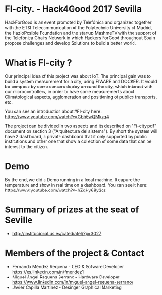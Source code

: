# FI-city. - Hack4Good 2017 Sevilla

HackForGood is an event promoted by Telefónica and organized together with the ETSI Telecommunication of the Polytechnic University of Madrid, the HazloPosible Foundation and the startup MashmeTV with the support of the Telefónica Chairs Network in which Hackers ForGood throughout Spain propose challenges and develop Solutions to build a better world.

# What is FI-city ?
Our principal idea of this project was about IoT. The principal gain was to build a system measurement for a city, using FIWARE and DOCKER. It would be compose by some sensors deploy arround the city, which interact with our microcontrollers, in order to have some measurements about Climatological aspects, agglomeration and positioning of publics transports, etc.

You can see an introduction about #FI-city here: https://www.youtube.com/watch?v=Gbh6wQMkyq4 

The project can be divided in two aspects and its described on "Fi-city.pdf" document on section 3 ("Arquitectura del sistema"). By short the system will have 2 dashboard, a private dashboard that it only supported by public institutions and other one that show a collection of some data that can be interest to the citizen.    

# Demo
By the end, we did a Demo running in a local machine. It capure the temperature and show in real time on a dashboard. 
You can see it here: https://www.youtube.com/watch?v=hZqHy68y2qs

# Summary of prizes at the seat of Seville
- http://institucional.us.es/catedratel/?p=3027  

# Members of the project & Contact
- Fernando Méndez Requena - CEO & Sofware Developer https://es.linkedin.com/in/fmendez1 
- Miguel Angel Requena Serrano - Hardware Developer https://www.linkedin.com/in/miguel-angel-requena-serrano/
- Javier Capilla Martinez - Desinger Graphical Marketing  


